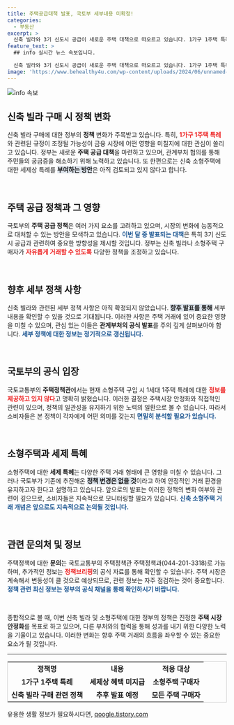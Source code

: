 ```yaml
---
title: 주택공급대책 발표, 국토부 세부내용 미확정!
categories:
  - 부동산
excerpt: >
  신축 빌라와 3기 신도시 공급이 새로운 주택 대책으로 떠오르고 있습니다. 1가구 1주택 특례 적용은 논의 중이며, 세제 혜택 여부도 궁금증을 일으킵니다. 이 기회를 놓치지 마세요!
feature_text: >
  ## info 실시간 뉴스 속보입니다.

  신축 빌라와 3기 신도시 공급이 새로운 주택 대책으로 떠오르고 있습니다. 1가구 1주택 특례 적용은 논의 중이며, 세제 혜택 여부도 궁금증을 일으킵니다. 이 기회를 놓치지 마세요!
image: 'https://www.behealthy4u.com/wp-content/uploads/2024/06/unnamed-file.png'
---
```


<p><img src="https://www.behealthy4u.com/wp-content/uploads/2024/06/unnamed-file.png" alt="info 속보" /></p>

<h2 data-ke-size="size26">신축 빌라 구매 시 정책 변화</h2>

<p data-ke-size="size16">신축 빌라 구매에 대한 정부의 <b>정책</b> 변화가 주목받고 있습니다. 특히, <b><span style="color: #ee2323;">1가구 1주택 특례</span></b>와 관련된 규정이 조정될 가능성이 금융 시장에 어떤 영향을 미칠지에 대한 관심이 쏠리고 있습니다. 정부는 새로운 <b>주택 공급 대책</b>을 마련하고 있으며, 관계부처 협의를 통해 주민들의 궁금증을 해소하기 위해 노력하고 있습니다. 또 한편으로는 신축 소형주택에 대한 세제상 특례를 <b><span style="background-color: #21538527;">부여하는 방안</span></b>은 아직 검토되고 있지 않다고 합니다. </p>

<p data-ke-size="size16">&nbsp;</p>

<h2 data-ke-size="size26">주택 공급 정책과 그 영향</h2>

<p data-ke-size="size16">국토부의 <b>주택 공급 정책</b>은 여러 가지 요소를 고려하고 있으며, 시장의 변화에 능동적으로 대처할 수 있는 방안을 모색하고 있습니다. <b><span style="color: #1a5490;">이번 달 중 발표되는 대책</span></b>은 특히 3기 신도시 공급과 관련하여 중요한 방향성을 제시할 것입니다. 정부는 신축 빌라나 소형주택 구매자가 <b><span style="color: #ee2323;">자유롭게 거래할 수 있도록</span></b> 다양한 정책을 조정하고 있습니다. </p>

<p data-ke-size="size16">&nbsp;</p>

<h2 data-ke-size="size26">향후 세부 정책 사항</h2>

<p data-ke-size="size16">신축 빌라와 관련된 세부 정책 사항은 아직 확정되지 않았습니다. <b><span style="background-color: #21538527;">향후 발표를 통해</span></b> 세부 내용을 확인할 수 있을 것으로 기대됩니다. 이러한 사항은 주택 거래에 있어 중요한 영향을 미칠 수 있으며, 관심 있는 이들은 <b>관계부처의 공식 발표</b>를 주의 깊게 살펴보아야 합니다. <b><span style="color: #1a5490;">세부 정책에 대한 정보는 정기적으로 갱신됩니다.</span></b></p>

<p data-ke-size="size16">&nbsp;</p>

<h2 data-ke-size="size26">국토부의 공식 입장</h2>

<p data-ke-size="size16">국토교통부의 <b>주택정책관</b>에서는 현재 소형주택 구입 시 1세대 1주택 특례에 대한 <b><span style="color: #ee2323;">정보를 제공하고 있지 않다</span></b>고 명확히 밝혔습니다. 이러한 결정은 주택시장 안정화와 직접적인 관련이 있으며, 정책의 일관성을 유지하기 위한 노력의 일환으로 볼 수 있습니다. 따라서 소비자들은 본 정책이 각자에게 어떤 의미를 갖는지 <b><span style="color: #1a5490;">면밀히 분석할 필요가 있습니다.</span></b></p>

<p data-ke-size="size16">&nbsp;</p>

<h2 data-ke-size="size26">소형주택과 세제 특혜</h2>

<p data-ke-size="size16">소형주택에 대한 <b>세제 특혜</b>는 다양한 주택 거래 형태에 큰 영향을 미칠 수 있습니다. 그러나 국토부가 기존에 추진해온 <b><span style="background-color: #21538527;">정책 변경은 없을 것</span></b>이라고 하여 안정적인 거래 환경을 유지하고자 한다고 설명하고 있습니다. 앞으로의 발표는 이러한 정책의 변화 여부와 관련이 깊으므로, 소비자들은 지속적으로 모니터링할 필요가 있습니다. <b><span style="color: #1a5490;">신축 소형주택 거래 개념은 앞으로도 지속적으로 논의될 것입니다.</span></b></p>

<p data-ke-size="size16">&nbsp;</p>

<h2 data-ke-size="size26">관련 문의처 및 정보</h2>

<p data-ke-size="size16">주택정책에 대한 <b>문의</b>는 국토교통부의 주택정책관 주택정책과(044-201-3318)로 가능하며, 추가적인 정보는 <b><span style="color: #ee2323;">정책브리핑</span></b>의 공식 자료를 통해 확인할 수 있습니다. 주택 시장은 계속해서 변동성이 클 것으로 예상되므로, 관련 정보는 자주 점검하는 것이 중요합니다. <b><span style="color: #1a5490;">정책 관련 최신 정보는 정부의 공식 채널을 통해 확인하시기 바랍니다.</span></b></p>

<p data-ke-size="size16">&nbsp;</p>

<p data-ke-size="size16">종합적으로 볼 때, 이번 신축 빌라 및 소형주택에 대한 정부의 정책은 진정한 <b>주택 시장 안정화</b>를 목표로 하고 있으며, 다른 부처와의 협력을 통해 성과를 내기 위한 다양한 노력을 기울이고 있습니다. 이러한 변화는 향후 주택 거래의 흐름을 좌우할 수 있는 중요한 요소가 될 것입니다.</p>

<hr>

<table style="border: 1px solid #ccc; width: 100%; border-collapse: collapse;">
<tr>
<td style="text-align: center; height: 17px;"><b>정책명</b></td>
<td style="text-align: center; height: 17px;"><b>내용</b></td>
<td style="text-align: center; height: 17px;"><b>적용 대상</b></td>
</tr>
<tr>
<td style="text-align: center; height: 17px;"><b>1가구 1주택 특례</b></td>
<td style="text-align: center; height: 17px;"><b>세제상 혜택 미지급</b></td>
<td style="text-align: center; height: 17px;"><b>소형주택 구매자</b></td>
</tr>
<tr>
<td style="text-align: center; height: 17px;"><b>신축 빌라 구매 관련 정책</b></td>
<td style="text-align: center; height: 17px;"><b>추후 발표 예정</b></td>
<td style="text-align: center; height: 17px;"><b>모든 주택 구매자</b></td>
</tr>
</table>
유용한 생활 정보가 필요하시다면, <a href="https://qoogle.tistory.com" rel="dofollow">qoogle.tistory.com</a>



